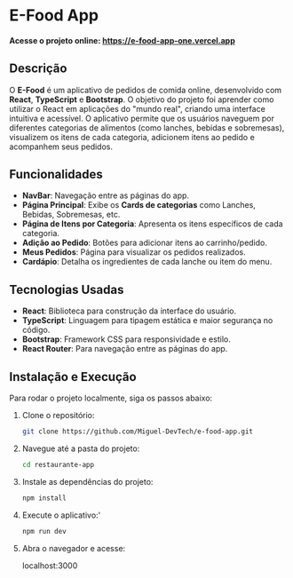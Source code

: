 # E-Food App 

#### Acesse o projeto online: https://e-food-app-one.vercel.app

## Descrição

O **E-Food** é um aplicativo de pedidos de comida online, desenvolvido com **React**, **TypeScript** e **Bootstrap**. O objetivo do projeto foi aprender como utilizar o React em aplicações do "mundo real", criando uma interface intuitiva e acessível. O aplicativo permite que os usuários naveguem por diferentes categorias de alimentos (como lanches, bebidas e sobremesas), visualizem os itens de cada categoria, adicionem itens ao pedido e acompanhem seus pedidos.

## Funcionalidades

- **NavBar**: Navegação entre as páginas do app.
- **Página Principal**: Exibe os **Cards de categorias** como Lanches, Bebidas, Sobremesas, etc.
- **Página de Itens por Categoria**: Apresenta os itens específicos de cada categoria.
- **Adição ao Pedido**: Botões para adicionar itens ao carrinho/pedido.
- **Meus Pedidos**: Página para visualizar os pedidos realizados.
- **Cardápio**: Detalha os ingredientes de cada lanche ou item do menu.

## Tecnologias Usadas

- **React**: Biblioteca para construção da interface do usuário.
- **TypeScript**: Linguagem para tipagem estática e maior segurança no código.
- **Bootstrap**: Framework CSS para responsividade e estilo.
- **React Router**: Para navegação entre as páginas do app.

## Instalação e Execução

Para rodar o projeto localmente, siga os passos abaixo:

1. Clone o repositório:

   ```bash
   git clone https://github.com/Miguel-DevTech/e-food-app.git

2. Navegue até a pasta do projeto:

   ```bash
   cd restaurante-app
   
3. Instale as dependências do projeto:

   ```bash
   npm install

4. Execute o aplicativo:'

   ```bash
   npm run dev

5. Abra o navegador e acesse:

   localhost:3000
